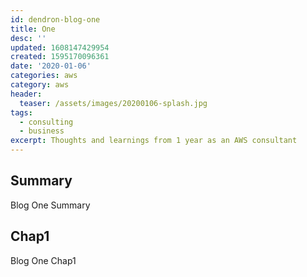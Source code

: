 ```yaml
---
id: dendron-blog-one
title: One
desc: ''
updated: 1608147429954
created: 1595170096361
date: '2020-01-06'
categories: aws
category: aws
header:
  teaser: /assets/images/20200106-splash.jpg
tags:
  - consulting
  - business
excerpt: Thoughts and learnings from 1 year as an AWS consultant
---
```

## Summary

Blog One Summary

## Chap1

Blog One Chap1
